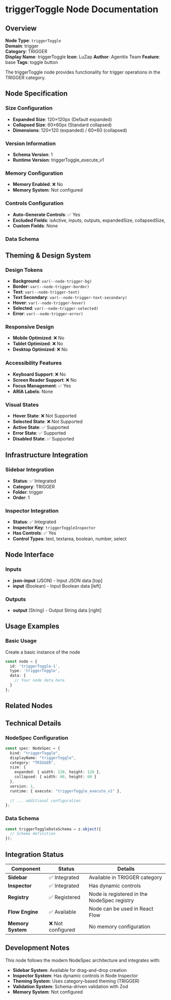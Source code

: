 # triggerToggle Node Documentation

## Overview

**Node Type**: `triggerToggle`  
**Domain**: trigger  
**Category**: TRIGGER  
**Display Name**: triggerToggle
**Icon**: LuZap
**Author**: Agenitix Team
**Feature**: base
**Tags**: toggle button

The triggerToggle node provides functionality for trigger operations in the TRIGGER category.

## Node Specification

### Size Configuration
- **Expanded Size**: 120×120px (Default expanded)
- **Collapsed Size**: 60×60px (Standard collapsed)
- **Dimensions**: 120×120 (expanded) / 60×60 (collapsed)

### Version Information
- **Schema Version**: 1
- **Runtime Version**: triggerToggle_execute_v1

### Memory Configuration

- **Memory Enabled**: ❌ No
- **Memory System**: Not configured


### Controls Configuration

- **Auto-Generate Controls**: ✅ Yes
- **Excluded Fields**: isActive, inputs, outputs, expandedSize, collapsedSize, 
- **Custom Fields**: None


### Data Schema




## Theming & Design System

### Design Tokens
- **Background**: `var(--node-trigger-bg)`
- **Border**: `var(--node-trigger-border)`
- **Text**: `var(--node-trigger-text)`
- **Text Secondary**: `var(--node-trigger-text-secondary)`
- **Hover**: `var(--node-trigger-hover)`
- **Selected**: `var(--node-trigger-selected)`
- **Error**: `var(--node-trigger-error)`

### Responsive Design
- **Mobile Optimized**: ❌ No
- **Tablet Optimized**: ❌ No
- **Desktop Optimized**: ❌ No

### Accessibility Features
- **Keyboard Support**: ❌ No
- **Screen Reader Support**: ❌ No
- **Focus Management**: ✅ Yes
- **ARIA Labels**: None

### Visual States
- **Hover State**: ❌ Not Supported
- **Selected State**: ❌ Not Supported
- **Active State**: ✅ Supported
- **Error State**: ✅ Supported
- **Disabled State**: ✅ Supported

## Infrastructure Integration

### Sidebar Integration
- **Status**: ✅ Integrated
- **Category**: TRIGGER
- **Folder**: trigger
- **Order**: 1

### Inspector Integration
- **Status**: ✅ Integrated
- **Inspector Key**: `triggerToggleInspector`
- **Has Controls**: ✅ Yes
- **Control Types**: text, textarea, boolean, number, select

## Node Interface

### Inputs
- **json-input** (JSON) - Input JSON data [top]
- **input** (Boolean) - Input Boolean data [left]

### Outputs
- **output** (String) - Output String data [right]

## Usage Examples

### Basic Usage

Create a basic instance of the node

```typescript
const node = {
  id: 'triggerToggle-1',
  type: 'triggerToggle',
  data: {
    // Your node data here
  }
};
```


## Related Nodes



## Technical Details

### NodeSpec Configuration
```typescript
const spec: NodeSpec = {
  kind: "triggerToggle",
  displayName: "triggerToggle",
  category: "TRIGGER",
  size: {
    expanded: { width: 120, height: 120 },
    collapsed: { width: 60, height: 60 }
  },
  version: 1,
  runtime: { execute: "triggerToggle_execute_v1" },
  
  // ... additional configuration
};
```

### Data Schema
```typescript
const triggerToggleDataSchema = z.object({
  // Schema definition
});
```

## Integration Status

| Component | Status | Details |
|-----------|--------|---------|
| **Sidebar** | ✅ Integrated | Available in TRIGGER category |
| **Inspector** | ✅ Integrated | Has dynamic controls |
| **Registry** | ✅ Registered | Node is registered in the NodeSpec registry |
| **Flow Engine** | ✅ Available | Node can be used in React Flow |
| **Memory System** | ❌ Not configured | No memory configuration |

## Development Notes

This node follows the modern NodeSpec architecture and integrates with:
- **Sidebar System**: Available for drag-and-drop creation
- **Inspector System**: Has dynamic controls in Node Inspector
- **Theming System**: Uses category-based theming (TRIGGER)
- **Validation System**: Schema-driven validation with Zod
- **Memory System**: Not configured
